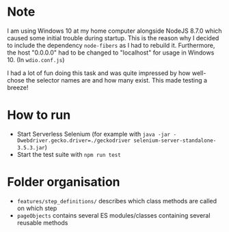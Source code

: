 # Note
I am using Windows 10 at my home computer alongside NodeJS 8.7.0 which caused some initial trouble during startup. This is the reason why I decided to include the dependency `node-fibers` as I had to rebuild it. Furthermore, the host "0.0.0.0" had to be changed to "localhost" for usage in Windows 10. (In `wdio.conf.js`)

I had a lot of fun doing this task and was quite impressed by how well-chose the selector names are and how many exist. This made testing a breeze!

# How to run
- Start Serverless Selenium (for example with `java -jar -Dwebdriver.gecko.driver=./geckodriver selenium-server-standalone-3.5.3.jar`)
- Start the test suite with `npm run test`

# Folder organisation
- `features/step_definitions/` describes which class methods are called on which step
- `pageObjects` contains several ES modules/classes containing several reusable methods